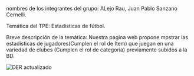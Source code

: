 nombres de los integrantes del grupo: ALejo Rau, Juan Pablo Sanzano Cernelli.

Temática del TPE: Estadisticas de fútbol.

Breve descripción de la temática: Nuestra pagina web propone mostrar las estadísticas de jugadores(Cumplen el rol de Item) que juegan en una variedad de clubes (Cumplen el rol de categoria) previamente subidos a la BD. 

![DER actualizado](https://github.com/RomanRiqulme10/Web2/assets/145366742/884ec854-9fa7-4a6d-9d69-9867b72b99d8)



